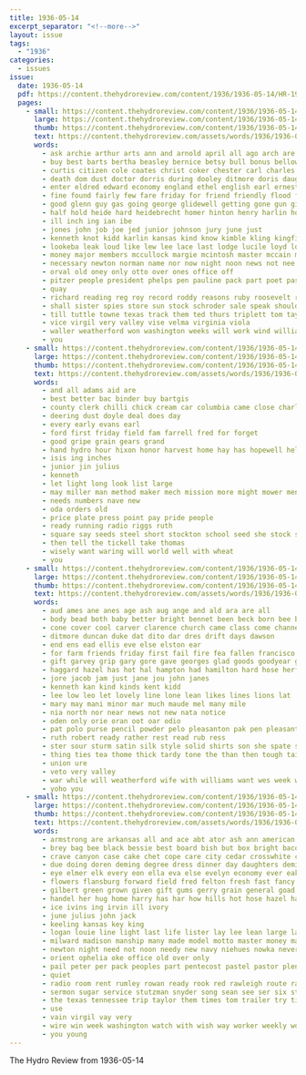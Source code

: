 ```yaml
---
title: 1936-05-14
excerpt_separator: "<!--more-->"
layout: issue
tags:
  - "1936"
categories:
  - issues
issue:
  date: 1936-05-14
  pdf: https://content.thehydroreview.com/content/1936/1936-05-14/HR-1936-05-14.pdf
  pages:
    - small: https://content.thehydroreview.com/content/1936/1936-05-14/small/HR-1936-05-14-01.jpg
      large: https://content.thehydroreview.com/content/1936/1936-05-14/large/HR-1936-05-14-01.jpg
      thumb: https://content.thehydroreview.com/content/1936/1936-05-14/thumbnails/HR-1936-05-14-01.jpg
      text: https://content.thehydroreview.com/assets/words/1936/1936-05-14/HR-1936-05-14-01.txt
      words:
        - ask archie arthur arts ann and arnold april all ago arch are anthis anti amos alta adkins alley aid age allen
        - buy best barts bertha beasley bernice betsy bull bonus bellow bank boys both boucher barber barnard been branch blood barrow but bil boise bowes book ball browne business barry bert burg bill bloom bureau born begin beulah bethany burton brown bros banks belew burgman body brings byrum bang bridgeport
        - curtis citizen cole coates christ coker chester carl charles congress collier clock cobb city comment cushing court calvin class come child can colony cases call craig county christian con chamber church cross china creeks cays car came card
        - death dom dust doctor dorris during dooley ditmore doris daughters days daugherty december duty dan done ditch dewey duet dress dies donald day date dent dam daughter dale
        - enter eldred edward economy england ethel english earl ernest emil even ever east elk elba else
        - fine found fairly few fare friday for friend friendly flood frances fight folks farm first front fon fort fears farmer field free from french friends fountain fallen frank force failing froese felton finley fund
        - good glenn guy gas going george glidewell getting gone gun given garvey guest givens granite gave gregg geary gilbert gil graves group goodson griffin glass gin
        - half hold heide hard heidebrecht homer hinton henry harlin hour herbert had her hogan hart herd hurt harold harris hest hung house harry has hafer heard held heineman him high hamilton hydro hamil hanna hide home hatfield husband howard howells hobart
        - ill inch ing ian ibe
        - jones john job joe jed junior johnson jury june just
        - kenneth knot kidd karlin kansas kind know kimble kling kingfisher kar king kinds
        - lookeba leak loud like lew lee lace last lodge lucile loyd long lottie letter lola lena little life lydia ledger lucius lem laws left lemon latter leo late
        - money major members mccullock margie mcintosh master mccain miss mound march may many manner matter monday mccully marshall mooreland might mouse melvin murphy morn mith mildred meal more man miles mean matters mail morning mai miller mex men made most
        - necessary newton norman name nor now night noon news not nee ness neel numbers nicely nephew nees nims near need nade ned north
        - orval old oney only otto over ones office off
        - pitzer people president phelps pen pauline pack part poet pastor perfect public poland phillips page person present phipps place persons phi pleas points pope post pro pete pall pearl
        - quay
        - richard reading reg roy record roddy reasons ruby roosevelt riggs rest rust ray reno ransom register rex rowland royal rain rains ruth rey room red ralph russell rings
        - shall sister spies store sun stock schroder sale speak shoulders stockton seven side sewing son session station six sayre sill state see stole susie ser sutton style second smalley smith show said storm save sible stay solo southerland schoo sunday she street saturday sang sons speaker scripture service states sparks stick sheer sting senior school short shock sermon snyder stovall standard seek sie south set small soon stoval stephen score sek say
        - till tuttle towne texas track them ted thurs triplett tom taylor town the than try thing taal troy ton talk team table trip trull thou thomas
        - vice virgil very valley vise velma virginia viola
        - waller weatherford won washington weeks will work wind williams waste with wilbur was wire water wenona ware wilson walts while wife way west write winnings winning week wilhelms window winn went well wes wells worth wise william watson wayne western wilhelm
        - you
    - small: https://content.thehydroreview.com/content/1936/1936-05-14/small/HR-1936-05-14-02.jpg
      large: https://content.thehydroreview.com/content/1936/1936-05-14/large/HR-1936-05-14-02.jpg
      thumb: https://content.thehydroreview.com/content/1936/1936-05-14/thumbnails/HR-1936-05-14-02.jpg
      text: https://content.thehydroreview.com/assets/words/1936/1936-05-14/HR-1936-05-14-02.txt
      words:
        - and all adams aid are
        - best better bac binder buy bartgis
        - county clerk chilli chick cream car columbia came close charles cattle coffee cabin caddo
        - deering dust doyle deal does day
        - every early evans earl
        - ford first friday field fam farrell fred for forget
        - good gripe grain gears grand
        - hand hydro hour hixon honor harvest home hay has hopewell held hens handle
        - isis ing inches
        - junior jin julius
        - kenneth
        - let light long look list large
        - may miller man method maker mech mission more might mower men mon mer means mccormick most
        - needs numbers nave new
        - oda orders old
        - price plate press point pay pride people
        - ready running radio riggs ruth
        - square say seeds steel short stockton school seed she stock smith second study see sunday
        - then tell the tickell take thomas
        - wisely want waring will world well with wheat
        - you
    - small: https://content.thehydroreview.com/content/1936/1936-05-14/small/HR-1936-05-14-03.jpg
      large: https://content.thehydroreview.com/content/1936/1936-05-14/large/HR-1936-05-14-03.jpg
      thumb: https://content.thehydroreview.com/content/1936/1936-05-14/thumbnails/HR-1936-05-14-03.jpg
      text: https://content.thehydroreview.com/assets/words/1936/1936-05-14/HR-1936-05-14-03.txt
      words:
        - aud ames ane anes age ash aug ange and ald ara are all
        - body bead both baby better bright bennet been beck born bee belts boucher bis boy betsy boys bros best bethany bin but brown bill box brother burton
        - cone cover cool carver clarence church came class come channel city county corres christ crawl cee comfort con cea
        - ditmore duncan duke dat dito dar dres drift days dawson
        - end ens ead ellis eve else elston ear
        - for farm friends friday first fail fire fea fallen francisco folds fountain
        - gift garvey grip gary gore gave georges glad goods goodyear garth greeson george
        - haggard hazel has hot hal hampton had hamilton hard hose herford hoes hei hydro husky hopewell him her harold host hinton harry harvest husband hing hubert honor higgins
        - jore jacob jam just jane jou john janes
        - kenneth kan kind kinds kent kidd
        - lee low leo let lovely line lone lean likes lines lions lat
        - mary may mani minor mar much maude mel many mile
        - nia north nor near news not new nata notice
        - oden only orie oran oot oar odio
        - pat polo purse pencil powder pelo pleasanton pak pen pleasant paris plan
        - ruth robert ready rather rest read rub ress
        - ster sour sturm satin silk style solid shirts son she spate sides star show sal sunday sun shipp san school shey sung start shape sek stas soul sell seen see spring sable sat schol
        - thing ties tea thome thick tardy tone the than then tough tain thet tes tree tha them tee tine texas
        - union ure
        - veto very valley
        - war while will weatherford wife with williams want wes week was water white wal wish wells work wonder west wirt wan wil whit
        - yoho you
    - small: https://content.thehydroreview.com/content/1936/1936-05-14/small/HR-1936-05-14-04.jpg
      large: https://content.thehydroreview.com/content/1936/1936-05-14/large/HR-1936-05-14-04.jpg
      thumb: https://content.thehydroreview.com/content/1936/1936-05-14/thumbnails/HR-1936-05-14-04.jpg
      text: https://content.thehydroreview.com/assets/words/1936/1936-05-14/HR-1936-05-14-04.txt
      words:
        - armstrong are arkansas all and ace abt ator ash ann american ada able
        - brey bag bee black bessie best board bish but box bright bacon buy bring birth baptist beer basket baby bill bros bart brands been bay baldwin bassler beans business bottle bert begin bible bottom better both born bank betsy bath
        - crave canyon case cake chet cope care city cedar crosswhite clinton cost cases coffee card chick cast caddo con cate can china cordial christian cash cat come cays call church christ chance cream county cor cabbage
        - due doing doren deming degree dress dinner day daughters demings done drew does dawson dollar days detweiler deal doctor
        - eye elmer elk every eon ella eva else evelyn economy ever eakins even
        - flowers flansburg forward field fred felton fresh fast fancy fess frank first friends from friday fost for free
        - gilbert green grown given gift gums gerry grain general goad going genevieve good gallon guy germ gross govern gram
        - handel her hug home harry has har how hills hot hose hazel happy harold hea hun half herndon hull head hatfield hern hopkins hens honor hydro helen hand hamilton
        - ice ivins ing irvin ill ivory
        - june julius john jack
        - keeling kansas key king
        - logan louie line light last life lister lay lee lean large lace leonard lonie like linen lard lease little lingle lights leis look lan league less lillie
        - milward madison manship many made model motto master money man may mexico mone midget morris main maybe matter members mon most mary miss miller madie must more mules maurine men mccullock morning merchant market much
        - newton night need not noon needy new navy niehues nowka never nona nims notice near nose now
        - orient ophelia oke office old over only
        - pail peter per pack peoples part pentecost pastel pastor plenty promise prier public pick price pigg porter pennington peaches pan piano pound pleasant pure press place persons peck par plants pounds president pro pretty
        - quiet
        - radio room rent rumley rowan ready rook red rawleigh route rack run reason roman rim river ralph reynolds rose
        - sermon sugar service stutzman snyder song sean see ser six staff samples smith salt surprise standard stand seed staggs saturday sae states sewing sane store study silk sunday son second stuff seven sunny street satin straw school she sons sell still spring state shape sen sales soh salary sale size spies stock september shirk
        - the texas tennessee trip taylor them times tom trailer try ties tenn top towne take thing tae too ton tall than tea
        - use
        - vain virgil vay very
        - wire win week washington watch with wish way worker weekly woo work worth wil white went want wendel while wake wood write wilson works was welfare will weatherford weeks wild weathers
        - you young
---
```


The Hydro Review from 1936-05-14

<!--more-->

